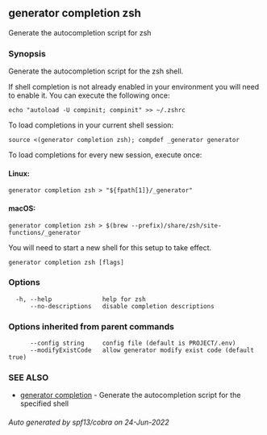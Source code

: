 ## generator completion zsh

Generate the autocompletion script for zsh

### Synopsis

Generate the autocompletion script for the zsh shell.

If shell completion is not already enabled in your environment you will need
to enable it. You can execute the following once:

	echo "autoload -U compinit; compinit" >> ~/.zshrc

To load completions in your current shell session:

	source <(generator completion zsh); compdef _generator generator

To load completions for every new session, execute once:

#### Linux:

	generator completion zsh > "${fpath[1]}/_generator"

#### macOS:

	generator completion zsh > $(brew --prefix)/share/zsh/site-functions/_generator

You will need to start a new shell for this setup to take effect.

```
generator completion zsh [flags]
```

### Options

```
  -h, --help              help for zsh
      --no-descriptions   disable completion descriptions
```

### Options inherited from parent commands

```
      --config string     config file (default is PROJECT/.env)
      --modifyExistCode   allow generator modify exist code (default true)
```

### SEE ALSO

* [generator completion](generator_completion.md)     - Generate the autocompletion script for the specified shell

###### Auto generated by spf13/cobra on 24-Jun-2022
